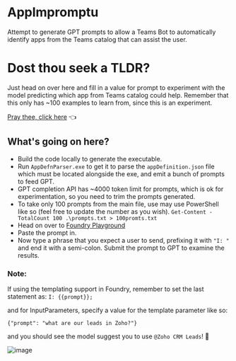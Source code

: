 # AppImpromptu

Attempt to generate GPT prompts to allow a Teams Bot to automatically identify apps from the Teams catalog that can assist the user.

# Dost thou seek a TLDR?
Just head on over here and fill in a value for prompt to experiment with the model predicting which app from Teams catalog could help. Remember that this only has ~100 examples to learn from, since this is an experiment.

[Pray thee, click here](https://foundrytoolkit.azurewebsites.net/playgroundv2?session=4ba4dc3d-ce4d-4d52-9411-5fb51e7a6e0a) 👈

## What's going on here?
- Build the code locally to generate the executable.
- Run `AppDefnParser.exe` to get it to parse the `appDefinition.json` file which must be located alongside the exe, and emit a bunch of prompts to feed GPT.
- GPT completion API has ~4000 token limit for prompts, which is ok for experimentation, so you need to trim the prompts generated.
- To take only 100 prompts from the main file, use may use PowerShell like so (feel free to update the number as you wish).
       `Get-Content -TotalCount 100 .\prompts.txt > 100promts.txt`
- Head on over to [Foundry Playground](https://foundrytoolkit.azurewebsites.net/playgroundv2)
- Paste the prompt in.
- Now type a phrase that you expect a user to send, prefixing it with `"I: "` and end it with a semi-colon. Submit the prompt to GPT to examine the results.

### Note:
If using the templating support in Foundry, remember to set the last statement as:
`I: {{prompt}};`

and for InputParameters, specify a value for the template parameter like so:

`{"prompt": "what are our leads in Zoho?"}` 

and you should see the model suggest you to use `@Zoho CRM Leads`! 🎉

![image](https://user-images.githubusercontent.com/7799064/208786239-d00f3116-4e01-4862-bcc2-f056b041e7d1.png)
